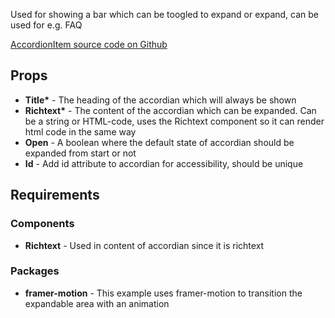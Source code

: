 Used for showing a bar which can be toogled to expand or expand, can be used for e.g. FAQ

[AccordionItem source code on Github](https://github.com/Frojd/Frojd-Jewl/tree/develop/component-library/app/components/AccordionItem)

## Props

-   **Title\*** - The heading of the accordian which will always be shown
-   **Richtext\*** - The content of the accordian which can be expanded. Can be a string or HTML-code, uses the Richtext component so it can render html code in the same way
-   **Open** - A boolean where the default state of accordian should be expanded from start or not
-   **Id** - Add id attribute to accordian for accessibility, should be unique

## Requirements

### Components

-   **Richtext** - Used in content of accordian since it is richtext

### Packages

-   **framer-motion** - This example uses framer-motion to transition the expandable area with an animation
